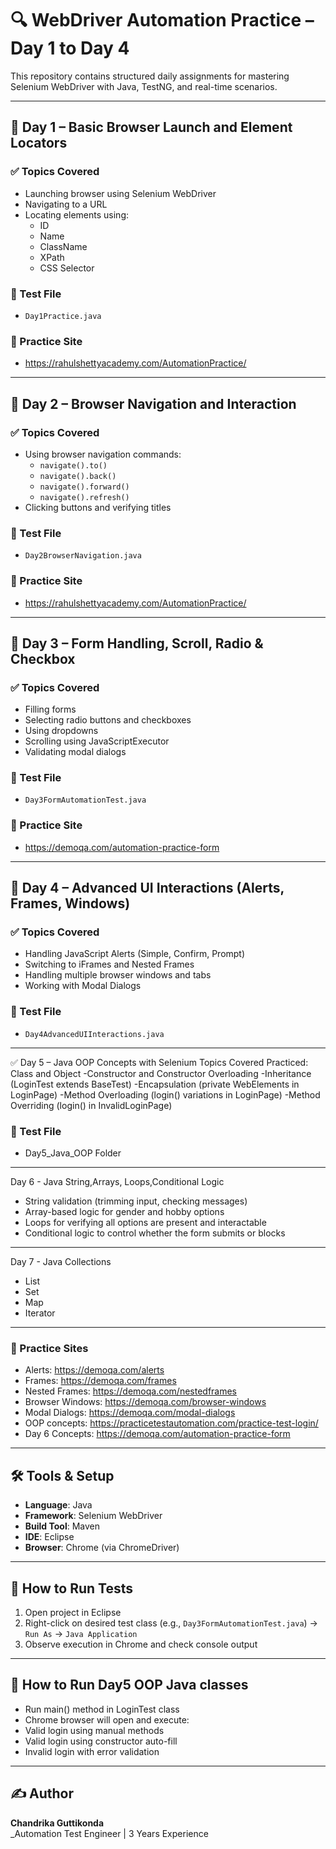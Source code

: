 # 🔍 WebDriver Automation Practice – Day 1 to Day 4

This repository contains structured daily assignments for mastering Selenium WebDriver with Java, TestNG, and real-time scenarios.

---

## 📅 Day 1 – Basic Browser Launch and Element Locators

### ✅ Topics Covered
- Launching browser using Selenium WebDriver
- Navigating to a URL
- Locating elements using:
  - ID
  - Name
  - ClassName
  - XPath
  - CSS Selector

### 🧪 Test File
- `Day1Practice.java`

### 🔗 Practice Site
- https://rahulshettyacademy.com/AutomationPractice/

---

## 📅 Day 2 – Browser Navigation and Interaction

### ✅ Topics Covered
- Using browser navigation commands:
  - `navigate().to()`
  - `navigate().back()`
  - `navigate().forward()`
  - `navigate().refresh()`
- Clicking buttons and verifying titles

### 🧪 Test File
- `Day2BrowserNavigation.java`

### 🔗 Practice Site
- https://rahulshettyacademy.com/AutomationPractice/

---

## 📅 Day 3 – Form Handling, Scroll, Radio & Checkbox

### ✅ Topics Covered
- Filling forms
- Selecting radio buttons and checkboxes
- Using dropdowns
- Scrolling using JavaScriptExecutor
- Validating modal dialogs

### 🧪 Test File
- `Day3FormAutomationTest.java`

### 🔗 Practice Site
- https://demoqa.com/automation-practice-form

---

## 📅 Day 4 – Advanced UI Interactions (Alerts, Frames, Windows)

### ✅ Topics Covered
- Handling JavaScript Alerts (Simple, Confirm, Prompt)
- Switching to iFrames and Nested Frames
- Handling multiple browser windows and tabs
- Working with Modal Dialogs

### 🧪 Test File
- `Day4AdvancedUIInteractions.java`

---

✅ Day 5 – Java OOP Concepts with Selenium
Topics Covered Practiced:
Class and Object
-Constructor and Constructor Overloading
-Inheritance (LoginTest extends BaseTest)
-Encapsulation (private WebElements in LoginPage)
-Method Overloading (login() variations in LoginPage)
-Method Overriding (login() in InvalidLoginPage)

### 🧪 Test File
- Day5_Java_OOP Folder

---

Day 6 - Java String,Arrays, Loops,Conditional Logic
- String validation (trimming input, checking messages)
- Array-based logic for gender and hobby options
- Loops for verifying all options are present and interactable
- Conditional logic to control whether the form submits or blocks

---

Day 7 - Java Collections

- List
- Set
- Map
- Iterator

---

### 🔗 Practice Sites
- Alerts: https://demoqa.com/alerts
- Frames: https://demoqa.com/frames
- Nested Frames: https://demoqa.com/nestedframes
- Browser Windows: https://demoqa.com/browser-windows
- Modal Dialogs: https://demoqa.com/modal-dialogs
- OOP concepts: https://practicetestautomation.com/practice-test-login/
- Day 6 Concepts: https://demoqa.com/automation-practice-form
---

## 🛠️ Tools & Setup

- **Language**: Java
- **Framework**: Selenium WebDriver
- **Build Tool**: Maven
- **IDE**: Eclipse
- **Browser**: Chrome (via ChromeDriver)

---

## 📌 How to Run Tests

1. Open project in Eclipse
2. Right-click on desired test class (e.g., `Day3FormAutomationTest.java`) → `Run As` → `Java Application`
3. Observe execution in Chrome and check console output

---
## 📌 How to Run Day5 OOP Java classes
- Run main() method in LoginTest class
- Chrome browser will open and execute:
- Valid login using manual methods
- Valid login using constructor auto-fill
- Invalid login with error validation

---

## ✍️ Author

**Chandrika Guttikonda**  
_Automation Test Engineer | 3 Years Experience 